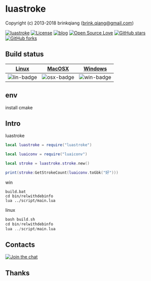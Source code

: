 # luastroke

Copyright (c) 2013-2018 brinkqiang (brink.qiang@gmail.com)

[![luastroke](https://img.shields.io/badge/brinkqiang-luastroke-blue.svg?style=flat-square)](https://github.com/brinkqiang/luastroke)
[![License](https://img.shields.io/badge/license-MIT-brightgreen.svg)](https://github.com/brinkqiang/luastroke/blob/master/LICENSE)
[![blog](https://img.shields.io/badge/Author-Blog-7AD6FD.svg)](https://brinkqiang.github.io/)
[![Open Source Love](https://badges.frapsoft.com/os/v3/open-source.png)](https://github.com/brinkqiang)
[![GitHub stars](https://img.shields.io/github/stars/brinkqiang/luastroke.svg?label=Stars)](https://github.com/brinkqiang/luastroke) 
[![GitHub forks](https://img.shields.io/github/forks/brinkqiang/luastroke.svg?label=Fork)](https://github.com/brinkqiang/luastroke)

## Build status
| [Linux][lin-link] | [MacOSX][osx-link] | [Windows][win-link] |
| :---------------: | :----------------: | :-----------------: |
| ![lin-badge]      | ![osx-badge]       | ![win-badge]        |

[lin-badge]: https://travis-ci.org/brinkqiang/luastroke.svg?branch=master "Travis build status"
[lin-link]:  https://travis-ci.org/brinkqiang/luastroke "Travis build status"
[osx-badge]: https://travis-ci.org/brinkqiang/luastroke.svg?branch=master "Travis build status"
[osx-link]:  https://travis-ci.org/brinkqiang/luastroke "Travis build status"
[win-badge]: https://ci.appveyor.com/api/projects/status/github/brinkqiang/luastroke?branch=master&svg=true "AppVeyor build status"
[win-link]:  https://ci.appveyor.com/project/brinkqiang/luastroke "AppVeyor build status"

## env
install cmake

## Intro
luastroke
```lua
local luastroke = require("luastroke")

local luaiconv = require("luaiconv")

local stroke = luastroke.stroke.new()

print(stroke:GetStrokeCount(luaiconv.toGbk("好")))
```

win
```
build.bat
cd bin/relwithdebinfo
lua ../script/main.lua
```

linux
```cpp
bash build.sh
cd bin/relwithdebinfo
lua ../script/main.lua
```
## Contacts
[![Join the chat](https://badges.gitter.im/brinkqiang/luastroke/Lobby.svg)](https://gitter.im/brinkqiang/luastroke)

## Thanks
